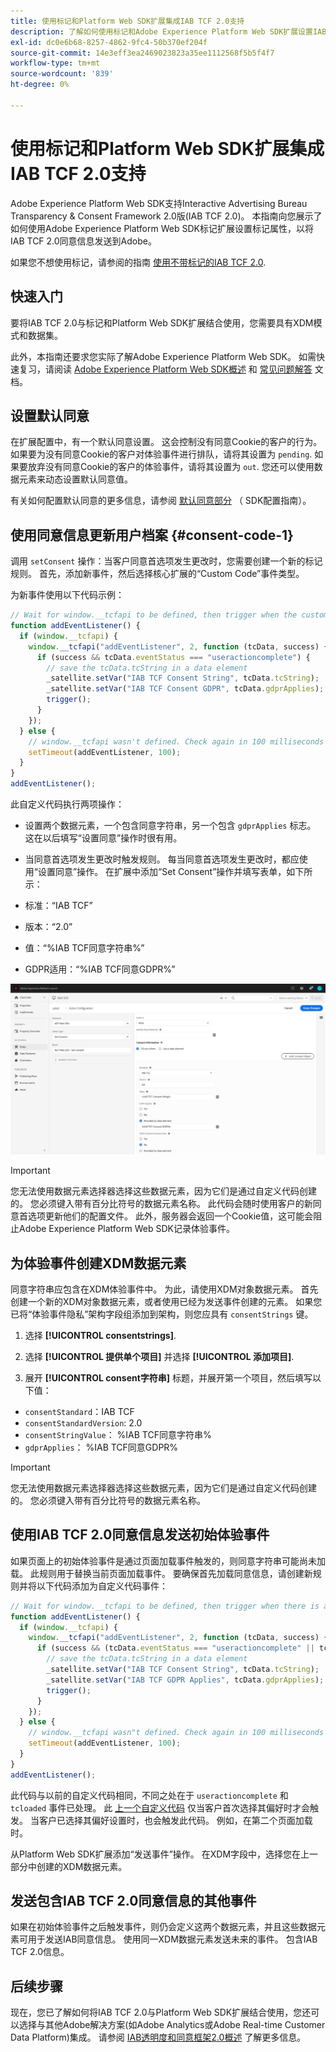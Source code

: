 ```yaml
---
title: 使用标记和Platform Web SDK扩展集成IAB TCF 2.0支持
description: 了解如何使用标记和Adobe Experience Platform Web SDK扩展设置IAB TCF 2.0同意书。
exl-id: dc0e6b68-8257-4862-9fc4-50b370ef204f
source-git-commit: 14e3eff3ea2469023823a35ee1112568f5b5f4f7
workflow-type: tm+mt
source-wordcount: '839'
ht-degree: 0%

---
```


# 使用标记和Platform Web SDK扩展集成IAB TCF 2.0支持

Adobe Experience Platform Web SDK支持Interactive Advertising Bureau Transparency &amp; Consent Framework 2.0版(IAB TCF 2.0)。 本指南向您展示了如何使用Adobe Experience Platform Web SDK标记扩展设置标记属性，以将IAB TCF 2.0同意信息发送到Adobe。

如果您不想使用标记，请参阅的指南 [使用不带标记的IAB TCF 2.0](./without-launch.md).

## 快速入门

要将IAB TCF 2.0与标记和Platform Web SDK扩展结合使用，您需要具有XDM模式和数据集。

此外，本指南还要求您实际了解Adobe Experience Platform Web SDK。 如需快速复习，请阅读 [Adobe Experience Platform Web SDK概述](../../home.md) 和 [常见问题解答](../../web-sdk-faq.md) 文档。

## 设置默认同意

在扩展配置中，有一个默认同意设置。 这会控制没有同意Cookie的客户的行为。 如果要为没有同意Cookie的客户对体验事件进行排队，请将其设置为 `pending`. 如果要放弃没有同意Cookie的客户的体验事件，请将其设置为 `out`. 您还可以使用数据元素来动态设置默认同意值。

有关如何配置默认同意的更多信息，请参阅 [默认同意部分](../../fundamentals/configuring-the-sdk.md#default-consent) （ SDK配置指南）。

## 使用同意信息更新用户档案 {#consent-code-1}

调用 `setConsent` 操作：当客户同意首选项发生更改时，您需要创建一个新的标记规则。 首先，添加新事件，然后选择核心扩展的“Custom Code”事件类型。

为新事件使用以下代码示例：

```javascript
// Wait for window.__tcfapi to be defined, then trigger when the customer has completed their consent and preferences.
function addEventListener() {
  if (window.__tcfapi) {
    window.__tcfapi("addEventListener", 2, function (tcData, success) {
      if (success && tcData.eventStatus === "useractioncomplete") {
        // save the tcData.tcString in a data element
        _satellite.setVar("IAB TCF Consent String", tcData.tcString);
        _satellite.setVar("IAB TCF Consent GDPR", tcData.gdprApplies);
        trigger();
      }
    });
  } else {
    // window.__tcfapi wasn't defined. Check again in 100 milliseconds
    setTimeout(addEventListener, 100);
  }
}
addEventListener();
```

此自定义代码执行两项操作：

* 设置两个数据元素，一个包含同意字符串，另一个包含 `gdprApplies` 标志。 这在以后填写“设置同意”操作时很有用。

* 当同意首选项发生更改时触发规则。 每当同意首选项发生更改时，都应使用“设置同意”操作。 在扩展中添加“Set Consent”操作并填写表单，如下所示：

* 标准：“IAB TCF”
* 版本：“2.0”
* 值：“%IAB TCF同意字符串%”
* GDPR适用：“%IAB TCF同意GDPR%”

![IAB设置同意操作](../../assets/consent/iab-tcf/with-launch/iab-action.png)

>[!IMPORTANT]
>
>您无法使用数据元素选择器选择这些数据元素，因为它们是通过自定义代码创建的。 您必须键入带有百分比符号的数据元素名称。 此代码会随时使用客户的新同意首选项更新他们的配置文件。 此外，服务器会返回一个Cookie值，这可能会阻止Adobe Experience Platform Web SDK记录体验事件。

## 为体验事件创建XDM数据元素

同意字符串应包含在XDM体验事件中。 为此，请使用XDM对象数据元素。 首先创建一个新的XDM对象数据元素，或者使用已经为发送事件创建的元素。 如果您已将“体验事件隐私”架构字段组添加到架构，则您应具有 `consentStrings` 键。

1. 选择 **[!UICONTROL consentstrings]**.

1. 选择 **[!UICONTROL 提供单个项目]** 并选择 **[!UICONTROL 添加项目]**.

1. 展开 **[!UICONTROL consent字符串]** 标题，并展开第一个项目，然后填写以下值：

* `consentStandard`：IAB TCF
* `consentStandardVersion`: 2.0
* `consentStringValue`： %IAB TCF同意字符串%
* `gdprApplies`： %IAB TCF同意GDPR%

>[!IMPORTANT]
>
>您无法使用数据元素选择器选择这些数据元素，因为它们是通过自定义代码创建的。 您必须键入带有百分比符号的数据元素名称。

## 使用IAB TCF 2.0同意信息发送初始体验事件

如果页面上的初始体验事件是通过页面加载事件触发的，则同意字符串可能尚未加载。 此规则用于替换当前页面加载事件。 要确保首先加载同意信息，请创建新规则并将以下代码添加为自定义代码事件：

```javascript
// Wait for window.__tcfapi to be defined, then trigger when there is a consent string
function addEventListener() {
  if (window.__tcfapi) {
    window.__tcfapi("addEventListener", 2, function (tcData, success) {
      if (success && (tcData.eventStatus === "useractioncomplete" || tcData.eventStatus === "tcloaded")) {
        // save the tcData.tcString in a data element
        _satellite.setVar("IAB TCF Consent String", tcData.tcString);
        _satellite.setVar("IAB TCF GDPR Applies", tcData.gdprApplies);
        trigger();
      }
    });
  } else {
    // window.__tcfapi wasn"t defined. Check again in 100 milliseconds
    setTimeout(addEventListener, 100);
  }
}
addEventListener();
```

此代码与以前的自定义代码相同，不同之处在于 `useractioncomplete` 和 `tcloaded` 事件已处理。 此 [上一个自定义代码](#consent-code-1) 仅当客户首次选择其偏好时才会触发。 当客户已选择其偏好设置时，也会触发此代码。 例如，在第二个页面加载时。

从Platform Web SDK扩展添加“发送事件”操作。 在XDM字段中，选择您在上一部分中创建的XDM数据元素。

## 发送包含IAB TCF 2.0同意信息的其他事件

如果在初始体验事件之后触发事件，则仍会定义这两个数据元素，并且这些数据元素可用于发送IAB同意信息。 使用同一XDM数据元素发送未来的事件。 包含IAB TCF 2.0信息。

## 后续步骤

现在，您已了解如何将IAB TCF 2.0与Platform Web SDK扩展结合使用，您还可以选择与其他Adobe解决方案(如Adobe Analytics或Adobe Real-time Customer Data Platform)集成。 请参阅 [IAB透明度和同意框架2.0概述](./overview.md) 了解更多信息。

